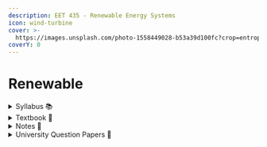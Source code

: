 ```yaml
---
description: EET 435 - Renewable Energy Systems
icon: wind-turbine
cover: >-
  https://images.unsplash.com/photo-1558449028-b53a39d100fc?crop=entropy&cs=srgb&fm=jpg&ixid=M3wxOTcwMjR8MHwxfHNlYXJjaHwxMHx8cmVuZXdhYmxlfGVufDB8fHx8MTc1MTU5NTY5Nnww&ixlib=rb-4.1.0&q=85
coverY: 0
---
```


# Renewable

<details>

<summary>Syllabus 📚</summary>

[EET 435](https://drive.google.com/file/d/1uhNrEPb7KcXVR3Tlq3YEyH3Aq-2kF4Q5/view?usp=sharing) 👈&#x20;

</details>

<details>

<summary>Textbook 📖</summary>

[Renewable Energy Systems Textbook](https://drive.google.com/drive/folders/18UJlvaFPTg5YvsMVkQIzZMaweR122Wq0?usp=drive_link) 👈

</details>

<details>

<summary>Notes 📒</summary>

[Renewable Energy Systems Notes](https://drive.google.com/drive/folders/1VQhXfQzr6e0UzFcgCRzp5b_Xw71RXRqt?usp=drive_link) 👈

</details>

<details>

<summary>University Question Papers 📄</summary>

[Renewable Energy Systems PYQs](https://drive.google.com/drive/folders/1nD5uyobZZZU5zwF8KykoL2v0_PRYVV0n?usp=drive_link) 👈

</details>
